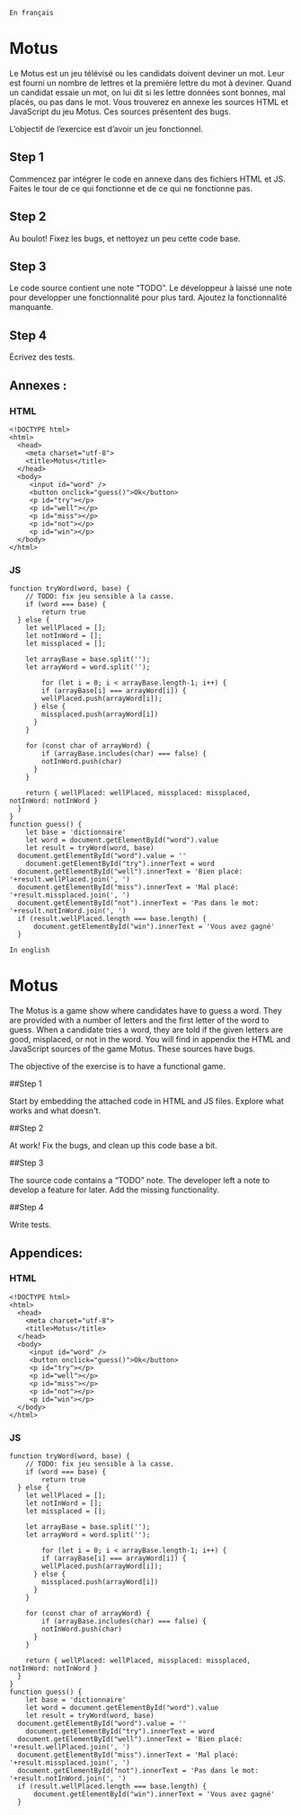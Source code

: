 `En français`

# Motus

Le Motus est un jeu télévisé ou les candidats doivent deviner un mot. Leur est fourni un nombre de lettres et la première lettre du mot à deviner. Quand un candidat essaie un mot, on lui dit si les lettre données sont bonnes, mal placés, ou pas dans le mot.
Vous trouverez en annexe les sources HTML et JavaScript du jeu Motus. Ces sources présentent des bugs.

L’objectif de l’exercice est d’avoir un jeu fonctionnel.

## Step 1

Commencez par intégrer le code en annexe dans des fichiers HTML et JS. Faites le tour de ce qui fonctionne et de ce qui ne fonctionne pas.

## Step 2

Au boulot!
Fixez les bugs, et nettoyez un peu cette code base.

## Step 3

Le code source contient une note “TODO”. Le développeur à laissé une note pour developper une fonctionnalité pour plus tard.
Ajoutez la fonctionnalité manquante.

## Step 4

Écrivez des tests.


## Annexes :
### HTML
```
<!DOCTYPE html>
<html>
  <head>
    <meta charset="utf-8">
    <title>Motus</title>
  </head>
  <body>
     <input id="word" />
     <button onclick="guess()">Ok</button>
     <p id="try"></p>
     <p id="well"></p>
     <p id="miss"></p>
     <p id="not"></p>
     <p id="win"></p>
  </body>
</html>
```


### JS
```
function tryWord(word, base) {
	// TODO: fix jeu sensible à la casse.
	if (word === base) {
		return true
  } else {
  	let wellPlaced = [];
    let notInWord = [];
    let missplaced = [];
    
  	let arrayBase = base.split('');
    let arrayWord = word.split('');
    
		for (let i = 0; i < arrayBase.length-1; i++) {
    	if (arrayBase[i] === arrayWord[i]) {
      	wellPlaced.push(arrayWord[i]);
      }	else {
        missplaced.push(arrayWord[i])
      }
    }
    
    for (const char of arrayWord) {
    	if (arrayBase.includes(char) === false) {
      	notInWord.push(char)
      }
    }
    
    return { wellPlaced: wellPlaced, missplaced: missplaced, notInWord: notInWord }
  }
}
function guess() {
	let base = 'dictionnaire'
	let word = document.getElementById("word").value
	let result = tryWord(word, base)
  document.getElementById("word").value = ''
 	document.getElementById("try").innerText = word
  document.getElementById("well").innerText = 'Bien placé: '+result.wellPlaced.join(', ')
  document.getElementById("miss").innerText = 'Mal placé: '+result.missplaced.join(', ')
  document.getElementById("not").innerText = 'Pas dans le mot: '+result.notInWord.join(', ')
  if (result.wellPlaced.length === base.length) {
	  document.getElementById("win").innerText = 'Vous avez gagné'
  }
```

`In english`

# Motus

The Motus is a game show where candidates have to guess a word. They are provided with a number of letters and the first letter of the word to guess. When a candidate tries a word, they are told if the given letters are good, misplaced, or not in the word.
You will find in appendix the HTML and JavaScript sources of the game Motus. These sources have bugs.

The objective of the exercise is to have a functional game.

##Step 1

Start by embedding the attached code in HTML and JS files. Explore what works and what doesn't.

##Step 2

At work!
Fix the bugs, and clean up this code base a bit.

##Step 3

The source code contains a “TODO” note. The developer left a note to develop a feature for later.
Add the missing functionality.

##Step 4

Write tests.


## Appendices:
### HTML
```
<!DOCTYPE html>
<html>
  <head>
    <meta charset="utf-8">
    <title>Motus</title>
  </head>
  <body>
     <input id="word" />
     <button onclick="guess()">Ok</button>
     <p id="try"></p>
     <p id="well"></p>
     <p id="miss"></p>
     <p id="not"></p>
     <p id="win"></p>
  </body>
</html>
```


### JS
```
function tryWord(word, base) {
	// TODO: fix jeu sensible à la casse.
	if (word === base) {
		return true
  } else {
  	let wellPlaced = [];
    let notInWord = [];
    let missplaced = [];
    
  	let arrayBase = base.split('');
    let arrayWord = word.split('');
    
		for (let i = 0; i < arrayBase.length-1; i++) {
    	if (arrayBase[i] === arrayWord[i]) {
      	wellPlaced.push(arrayWord[i]);
      }	else {
        missplaced.push(arrayWord[i])
      }
    }
    
    for (const char of arrayWord) {
    	if (arrayBase.includes(char) === false) {
      	notInWord.push(char)
      }
    }
    
    return { wellPlaced: wellPlaced, missplaced: missplaced, notInWord: notInWord }
  }
}
function guess() {
	let base = 'dictionnaire'
	let word = document.getElementById("word").value
	let result = tryWord(word, base)
  document.getElementById("word").value = ''
 	document.getElementById("try").innerText = word
  document.getElementById("well").innerText = 'Bien placé: '+result.wellPlaced.join(', ')
  document.getElementById("miss").innerText = 'Mal placé: '+result.missplaced.join(', ')
  document.getElementById("not").innerText = 'Pas dans le mot: '+result.notInWord.join(', ')
  if (result.wellPlaced.length === base.length) {
	  document.getElementById("win").innerText = 'Vous avez gagné'
  }
```
